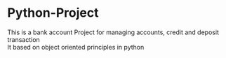 # Python-Project
This is a bank account Project for managing accounts, credit and deposit transaction
<br>
It based on object oriented principles in python
